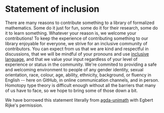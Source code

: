 # Statement of inclusion

There are many reasons to contribute something to a library of formalized
mathematics. Some do it just for fun, some do it for their research, some do it
to learn something. Whatever your reason is, we welcome your contributions! To
keep the experience of contributing something to our library enjoyable for
everyone, we strive for an inclusive community of contributors. You can expect
from us that we are kind and respectful in discussions, that we will be mindful
of your pronouns and use
[inclusive language](https://www.apa.org/about/apa/equity-diversity-inclusion/language-guidelines),
and that we value your input regardless of your level of experience or status in
the community. We're commited to providing a safe and welcoming environment to
people of any gender identity, sexual orientation, race, colour, age, ability,
ethnicity, background, or fluency in English -- here on GitHub, in online
communication channels, and in person. Homotopy type theory is difficult enough
without all the barriers that many of us have to face, so we hope to bring some
of those down a bit.

We have borrowed this statement literally from [agda-unimath](https://github.com/UniMath/agda-unimath/tree/master) with Egbert Rijke's permission.
